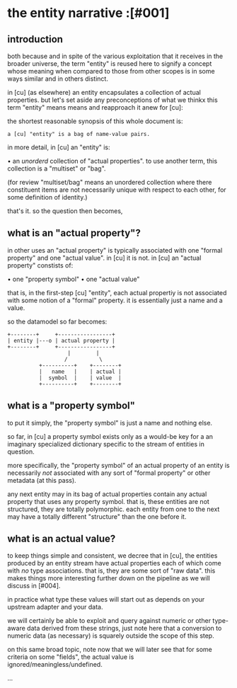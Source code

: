 # the entity narrative :[#001]

## introduction

both because and in spite of the various exploitation that it receives
in the broader universe, the term "entity" is reused here to signify a
concept whose meaning when compared to those from other scopes is in
some ways similar and in others distinct.

in [cu]  (as elsewhere) an entity encapsulates a collection of actual
properties. but let's set aside any preconceptions of what we thinkx
this term "entity" means means and reapproach it anew for [cu]:

the shortest reasonable synopsis of this whole document is:

    a [cu] "entity" is a bag of name-value pairs.

in more detail, in [cu] an "entity" is:

  • an *unorderd* collection of "actual properties". to use another
    term, this collection is a "multiset" or "bag".

(for review "multiset/bag" means an unordered collection where there
constituent items are not necessarily unique with respect to each
other, for some definition of identity.)

that's it. so the question then becomes,




## what is an "actual property"?

in other uses an "actual property" is typically associated with one
"formal property" and one "actual value". in [cu] it is not. in [cu] an
"actual property" constists of:

  • one "property symbol"
  • one "actual value"

that is, in the first-step [cu] "entity", each actual propertiy is not
associated with some notion of a "formal" property. it is essentially
just a name and a value.

so the datamodel so far becomes:

    +--------+     +-----------------+
    | entity |---o | actual property |
    +--------+     +-----------------+
                       |        |
                      /          \
              +----------+    +--------+
              |   name   |    | actual |
              |  symbol  |    | value  |
              +----------+    +--------+




## what is a "property symbol"

to put it simply, the "property symbol" is just a name and nothing
else.

so far, in [cu] a property symbol exists only as a would-be key for a
an imaginary specialized dictionary specific to the stream of entities
in question.

more specifically, the "property symbol" of an actual property of an
entity is necessarily *not* associated with any sort of "formal
property" or other metadata (at this pass).

any next entity may in its bag of actual properties contain any actual
property that uses any property symbol. that is, these entities are not
structured, they are totally polymorphic. each entity from one to the
next may have a totally different "structure" than the one before it.




## what is an actual value?

to keep things simple and consistent, we decree that in [cu], the
entities produced by an entity stream have actual properties each of
which come with *no* type associations. that is, they are some sort of
"raw data". this makes things more interesting further down on the
pipeline as we will discuss in [#004].

in practice what type these values will start out as depends on your
upstream adapter and your data.

we will certainly be able to exploit and query against numeric or other
type-aware data derived from these strings, just note here that a
conversion to numeric data (as necessary) is squarely outside the scope
of this step.

on this same broad topic, note now that we will later see that for some
criteria on some "fields", the actual value is
ignored/meaningless/undefined.

...

